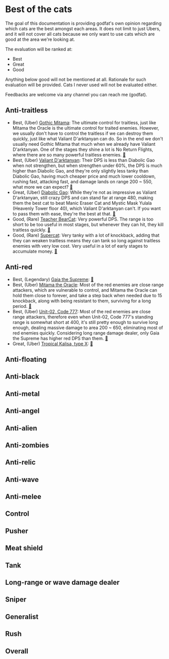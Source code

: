 # Best of the cats

The goal of this documentation is providing godfat's own opinion regarding
which cats are the best amongst each areas. It does not limit to just Ubers,
and it will not cover all cats because we only want to use cats which are
good at the area we're looking at.

The evaluation will be ranked at:

* Best
* Great
* Good

Anything below good will not be mentioned at all. Rationale for such
evaluation will be provided. Cats I never used will not be evaluated either.

Feedbacks are welcome via any channel you can reach me (godfat).

## Anti-traitless

* Best, (Uber) [Gothic Mitama](https://battle-cats.fandom.com/wiki/Dark_Mitama_(Uber_Rare_Cat)):
  The ultimate control for traitless, just like Mitama the Oracle is the
  ultimate control for traited enemies. However, we usually don't have to
  control the traitless if we can destroy them quickly, just like what
  Valiant D'arktanyan can do. So in the end we don't usually need
  Gothic Mitama that much when we already have Valiant D'arktanyan.
  One of the stages they shine a lot is No Return Flights, where there are
  so many powerful traitless enemies.
  [🐾](https://battlecats-db.com/unit/379.html)
* Best, (Uber) [Valiant D'arktanyan](https://battle-cats.fandom.com/wiki/D'arktanyan_(Uber_Rare_Cat)):
  Their DPS is less than Diabolic Gao when not strengthen, but when strengthen
  under 60%, the DPS is much higher than Diabolic Gao, and they're only
  slightly less tanky than Diabolic Gao, having much cheaper price and much
  lower cooldown, rushing fast, attacking fast, and damage lands on range
  200 ~ 550, what more we can expect?
  [🐾](https://battlecats-db.com/unit/442.html)
* Great, (Uber) [Diabolic Gao](https://battle-cats.fandom.com/wiki/Shadow_Gao_(Uber_Rare_Cat)):
  While they're not as impressive as Valiant D'arktanyan, still crazy DPS and
  can stand far at range 480, making them the best cat to beat
  Manic Eraser Cat and Mystic Mask Yulala (Heavenly Tower floor 40), which
  Valiant D'arktanyan can't. If you want to pass them with ease, they're the
  best at that.
  [🐾](https://battlecats-db.com/unit/334.html)
* Good, (Rare) [Teacher BearCat](https://battle-cats.fandom.com/wiki/Teacher_BearCat_(Rare_Cat)):
  Very powerful DPS. The range is too short to be too useful in most stages,
  but whenever they can hit, they kill traitless quickly.
  [🐾](https://battlecats-db.com/unit/532.html)
* Good, (Rare) [Supercat](https://battle-cats.fandom.com/wiki/Mightycat_(Rare_Cat)):
  Very tanky with a lot of knockback, adding that they can weaken traitless
  means they can tank so long against traitless enemies with very low cost.
  Very useful in a lot of early stages to accumulate money.
  [🐾](https://battlecats-db.com/unit/508.html)

## Anti-red

* Best, (Legendary) [Gaia the Supreme](https://battle-cats.fandom.com/wiki/Gaia_the_Creator_(Legend_Rare_Cat)):
  [🐾](https://battlecats-db.com/unit/494.html)
* Best, (Uber) [Mitama the Oracle](https://battle-cats.fandom.com/wiki/Miko_Mitama_(Uber_Rare_Cat)):
  Most of the red enemies are close range attackers, which are vulnerable to
  control, and Mitama the Oracle can hold them close to forever, and take a
  step back when needed due to 15 knockback, along with being resistant to
  them, surviving for a long period.
  [🐾](https://battlecats-db.com/unit/319.html)
* Best, (Uber) [Unit-02, Code 777](https://battle-cats.fandom.com/wiki/Eva_Unit-02_(Uber_Rare_Cat)):
  Most of the red enemies are close range attackers, therefore even when
  Unit-02, Code 777's standing range is somewhat short at 400, it's still
  pretty enough to survive long enough, dealing massive damage to area
  200 ~ 650, eliminating most of red enemies quickly. Considering long range
  damage dealer, only Gaia the Supreme has higher red DPS than them.
  [🐾](https://battlecats-db.com/unit/415.html)
* Great, (Uber) [Tropical Kalisa, type X](https://battle-cats.fandom.com/wiki/Tropical_Kalisa_(Uber_Rare_Cat)):
  [🐾](https://battlecats-db.com/unit/275.html)

## Anti-floating

## Anti-black

## Anti-metal

## Anti-angel

## Anti-alien

## Anti-zombies

## Anti-relic

## Anti-wave

## Anti-melee

## Control

## Pusher

## Meat shield

## Tank

## Long-range or wave damage dealer

## Sniper

## Generalist

## Rush

## Overall

